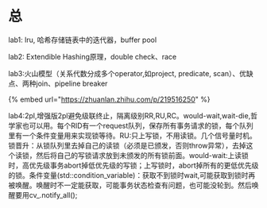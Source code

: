 # 总

lab1: lru, 哈希存储链表中的迭代器，buffer pool

lab2: Extendible Hashing原理，double check、race

lab3:火山模型（关系代数分成多个operator,如project, predicate, scan）、优缺点、两种join、pipeline breaker

{% embed url="https://zhuanlan.zhihu.com/p/219516250" %}

lab4:2pl,增强版2pl避免级联终止，隔离级别RR,RU,RC。would-wait,wait-die,哲学家也可以用。每个RID有一个request队列，保存所有事务请求的锁，每个队列里有一个条件变量用来实现锁等待。RU:只上写锁，不用读锁。几个信号量时机。锁晋升：从锁队列里去掉自己的读锁（必须是已颁发，否则throw异常），去掉这个读锁，然后将自己的写锁请求放到未颁发的所有锁前面。would-wait:上读锁时，高优先级事务abort掉低优先级的写锁；上写锁时，abort掉所有的更低优先级的锁。条件变量(std::condition\_variable)：获取不到锁时wait,可能获取到锁时再被唤醒。唤醒时不一定能获取，可能事务状态检查有问题，也可能没轮到。然后唤醒要用cv\_.notify\_all();

